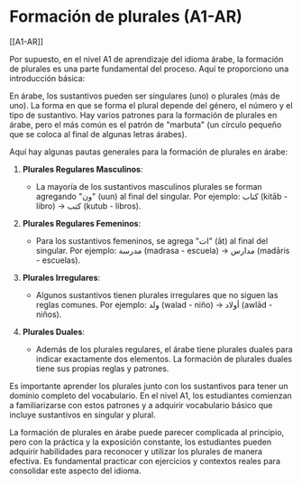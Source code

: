 # Formación de plurales (A1-AR)

[[A1-AR]]

Por supuesto, en el nivel A1 de aprendizaje del idioma árabe, la formación de plurales es una parte fundamental del proceso. Aquí te proporciono una introducción básica:

En árabe, los sustantivos pueden ser singulares (uno) o plurales (más de uno). La forma en que se forma el plural depende del género, el número y el tipo de sustantivo. Hay varios patrones para la formación de plurales en árabe, pero el más común es el patrón de "marbuta" (un círculo pequeño que se coloca al final de algunas letras árabes).

Aquí hay algunas pautas generales para la formación de plurales en árabe:

1. **Plurales Regulares Masculinos**: 
   - La mayoría de los sustantivos masculinos plurales se forman agregando "ون" (uun) al final del singular. Por ejemplo: كتاب (kitāb - libro) → كتب (kutub - libros).

2. **Plurales Regulares Femeninos**:
   - Para los sustantivos femeninos, se agrega "ات" (āt) al final del singular. Por ejemplo: مدرسة (madrasa - escuela) → مدارس (madāris - escuelas).

3. **Plurales Irregulares**:
   - Algunos sustantivos tienen plurales irregulares que no siguen las reglas comunes. Por ejemplo: ولد (walad - niño) → أولاد (awlād - niños).

4. **Plurales Duales**:
   - Además de los plurales regulares, el árabe tiene plurales duales para indicar exactamente dos elementos. La formación de plurales duales tiene sus propias reglas y patrones.

Es importante aprender los plurales junto con los sustantivos para tener un dominio completo del vocabulario. En el nivel A1, los estudiantes comienzan a familiarizarse con estos patrones y a adquirir vocabulario básico que incluye sustantivos en singular y plural.

La formación de plurales en árabe puede parecer complicada al principio, pero con la práctica y la exposición constante, los estudiantes pueden adquirir habilidades para reconocer y utilizar los plurales de manera efectiva. Es fundamental practicar con ejercicios y contextos reales para consolidar este aspecto del idioma.
